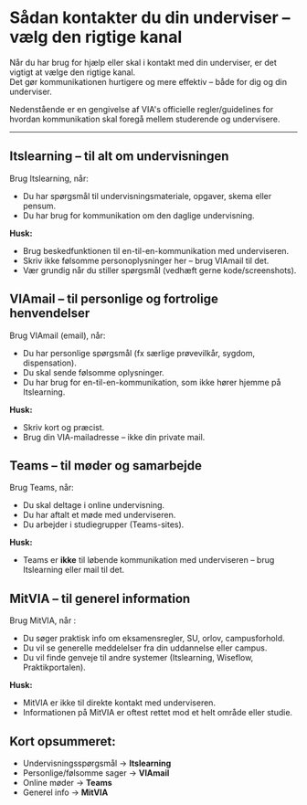 # Sådan kontakter du din underviser – vælg den rigtige kanal

Når du har brug for hjælp eller skal i kontakt med din underviser, er det vigtigt at vælge den rigtige kanal.  
Det gør kommunikationen hurtigere og mere effektiv – både for dig og din underviser.

Nedenstående er en gengivelse af VIA's officielle regler/guidelines for hvordan kommunikation skal foregå mellem studerende og undervisere.

---

## Itslearning – til alt om undervisningen
Brug Itslearning, når:
- Du har spørgsmål til undervisningsmateriale, opgaver, skema eller pensum.
- Du har brug for kommunikation om den daglige undervisning.

**Husk:**
- Brug beskedfunktionen til en-til-en-kommunikation med underviseren.
- Skriv ikke følsomme personoplysninger her – brug VIAmail til det.
- Vær grundig når du stiller spørgsmål (vedhæft gerne kode/screenshots).


## VIAmail – til personlige og fortrolige henvendelser
Brug VIAmail (email), når:
- Du har personlige spørgsmål (fx særlige prøvevilkår, sygdom, dispensation).
- Du skal sende følsomme oplysninger.
- Du har brug for en-til-en-kommunikation, som ikke hører hjemme på Itslearning.

**Husk:**
- Skriv kort og præcist.
- Brug din VIA-mailadresse – ikke din private mail.


## Teams – til møder og samarbejde
Brug Teams, når:
- Du skal deltage i online undervisning.
- Du har aftalt et møde med underviseren.
- Du arbejder i studiegrupper (Teams-sites).

**Husk:**
- Teams er **ikke** til løbende kommunikation med underviseren – brug Itslearning eller mail til det.


## MitVIA – til generel information
Brug MitVIA, når :
- Du søger praktisk info om eksamensregler, SU, orlov, campusforhold.
- Du vil se generelle meddelelser fra din uddannelse eller campus.
- Du vil finde genveje til andre systemer (Itslearning, Wiseflow, Praktikportalen).

**Husk:**
- MitVIA er ikke til direkte kontakt med underviseren.
- Informationen på MitVIA er oftest rettet mod et helt område eller studie.


## Kort opsummeret:
- Undervisningsspørgsmål → **Itslearning**
- Personlige/følsomme sager → **VIAmail**
- Online møder → **Teams**
- Generel info → **MitVIA**